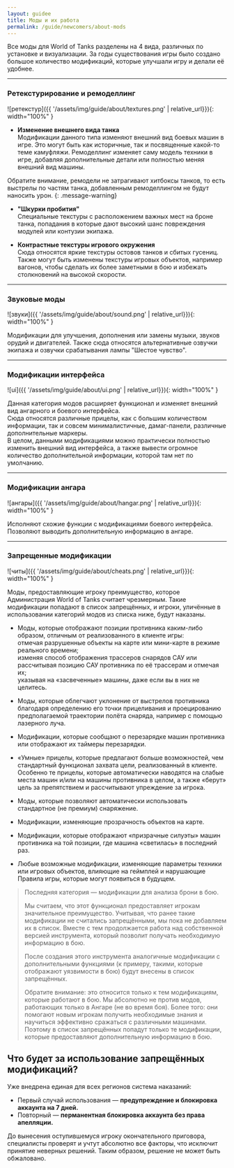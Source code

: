 ```yaml
---
layout: guidee
title: Моды и их работа
permalink: /guide/newcomers/about-mods
---
```


Все моды для World of Tanks разделены на 4 вида, различных по установке и визуализации. За годы существования игры было создано большое количество модификаций, которые улучшали игру и делали её удобнее.

---

### Ретекстурирование и ремоделлинг
![ретекстур]({{ '/assets/img/guide/about/textures.png' | relative_url}}){: width="100%" }

- **Изменение внешнего вида танка**  
Модификации данного типа изменяют внешний вид боевых машин в игре. Это могут быть как историчные, так и посвященные какой-то теме камуфляжи. Ремоделлинг изменяет саму модель техники в игре, добавляя дополнительные детали или полностью меняя внешний вид машины.

Обратите внимание, ремодели не затрагивают хитбоксы танков, то есть выстрелы по частям танка, добавленным ремоделлингом не будут наносить урон.
{: .message-warning}

- **"Шкурки пробития"**  
Специальные текстуры с расположением важных мест на броне танка, попадания в которые дают высокий шанс повреждения модулей или контузии экипажа.

- **Контрастные текстуры игрового окружения**  
Сюда относятся яркие текстуры остовов танков и сбитых гусениц.  
Также могут быть изменены текстуры игровых объектов, например вагонов, чтобы сделать их более заметными в бою и избежать столкновений на высокой скорости.

---

### Звуковые моды
![звуки]({{ '/assets/img/guide/about/sound.png' | relative_url}}){: width="100%" }

Модификации для улучшения, дополнения или замены музыки, звуков орудий и двигателей. Также сюда относятся альтернативные озвучки экипажа и озвучки срабатывания лампы "Шестое чувство".

---

### Модификации интерфейса
![ui]({{ '/assets/img/guide/about/ui.png' | relative_url}}){: width="100%" }

Данная категория модов расширяет функционал и изменяет внешний вид ангарного и боевого интерфейса.  
Сюда относятся различные прицелы, как с большим количеством информации, так и совсем минималистичные, дамаг-панели, различные дополнительные маркеры.  
В целом, данными модификациями можно практически полностью изменить внешний вид интерфейса, а также вывести огромное количество дополнительной информации, которой там нет по умолчанию.

---

### Модификации ангара
![ангары]({{ '/assets/img/guide/about/hangar.png' | relative_url}}){: width="100%" }

Исполняют схожие функции с модификациями боевого интерфейса. Позволяют выводить дополнительную информацию в ангаре.

---

### Запрещенные модификации
![читы]({{ '/assets/img/guide/about/cheats.png' | relative_url}}){: width="100%" }

Моды, предоставляющие игроку преимущество, которое Администрация World of Tanks считает чрезмерным. Такие модификации попадают в список запрещённых, и игроки, уличённые в использовании категорий модов из списка ниже, будут наказаны.

- Моды, которые отображают позиции противника каким-либо образом, отличным от реализованного в клиенте игры:  
    отмечая разрушенные объекты на карте или мини-карте в режиме реального
    времени;  
    изменяя способ отображения трассеров снарядов САУ или рассчитывая позицию 
    САУ противника по её трассерам и отмечая их;  
    указывая на «засвеченные» машины, даже если вы в них не целитесь.

- Моды, которые облегчают уклонение от выстрелов противника благодаря определению его точки прицеливания и проецированию предполагаемой траектории полёта снаряда, например с помощью лазерного луча.
- Модификации, которые сообщают о перезарядке машин противника или отображают их таймеры перезарядки.
- «Умные» прицелы, которые предлагают больше возможностей, чем стандартный функционал захвата цели, реализованный в клиенте. Особенно те прицелы, которые автоматически наводятся на слабые места машин и/или на машины противника в целом, а также «берут» цель за препятствием и рассчитывают упреждение за игрока.
- Моды, которые позволяют автоматически использовать стандартное (не премиум) снаряжение.
- Модификации, изменяющие прозрачность объектов на карте.
- Модификации, которые отображают «призрачные силуэты» машин противника на той позиции, где машина «светилась» в последний раз.
- Любые возможные модификации, изменяющие параметры техники или игровых объектов, влияющие на геймплей и нарушающие Правила игры, которые могут появиться в будущем.

> Последняя категория — модификации для анализа брони в бою.
> 
> Мы считаем, что этот функционал предоставляет игрокам значительное преимущество. Учитывая, что ранее такие модификации не считались запрещёнными, мы пока не добавляем их в список.  Вместе с тем продолжается работа над собственной версией инструмента, который позволит получать необходимую информацию в бою.
> 
> После создания этого инструмента аналогичные модификации с дополнительными функциями (к примеру, такими, которые отображают уязвимости в бою) будут внесены в список запрещённых.
> 
> Обратите внимание: это относится только к тем модификациям, которые работают в бою. Мы абсолютно не против модов, работающих только в Ангаре (не во время боя). Более того: они помогают новым игрокам получить необходимые знания и научиться эффективно сражаться с различными машинами. Поэтому в список запрещённых попадут только те модификации, которые предоставляют дополнительную информацию в бою.

## **Что будет за использование запрещённых модификаций?**

Уже внедрена единая для всех регионов система наказаний:
- Первый случай использования — **предупреждение и блокировка аккаунта на 7 дней.**
- Повторный — **перманентная блокировка аккаунта без права апелляции.**

До вынесения оступившемуся игроку окончательного приговора, специалисты проверят и учтут абсолютно все факторы, что исключит принятие неверных решений. Таким образом, решение не может быть обжаловано.